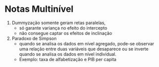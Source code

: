 # Notas Multinível

1. Dummyzação somente geram retas paralelas, 
    * só garante variança no efeito do intercepto
    * não consegue captar os efeitos de inclinação
2. Paradoxo de Simpson
    * quando se analisa os dados em nível agregado, pode-se observar uma relação entre duas variáveis que desaparece ou se inverte quando se analisa os dados em nível individual.
    * Exemplo: taxa de alfabetização e PIB per capita